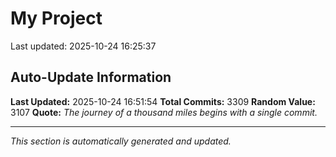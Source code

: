# My Project


Last updated: 2025-10-24 16:25:37




















































































































































































































































































































































































































































































































































































































































































































































































































































































































































































































































































































































































































































































































































































































































































































































































































































































































































































































































































































































































































































































































































































































































































































































































































































































































































































































































































































































































































































































































































































































































































































































































































































































































































































































































































































































































































































































































































































































































## Auto-Update Information

**Last Updated:** 2025-10-24 16:51:54
**Total Commits:** 3309
**Random Value:** 3107
**Quote:** _The journey of a thousand miles begins with a single commit._

---
_This section is automatically generated and updated._